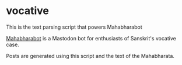 # vocative
This is the text parsing script that powers Mahabharabot

[Mahabharabot](https://botsin.space/@mahabharabot/) is a Mastodon bot for enthusiasts of Sanskrit's vocative case.

Posts are generated using this script and the text of the Mahabharata.
